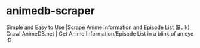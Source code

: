 # animedb-scraper
Simple and Easy to Use |Scrape Anime Information and Episode List (Bulk) Crawl AnimeDB.net | Get Anime Information/Episode List in a blink of an eye :D
